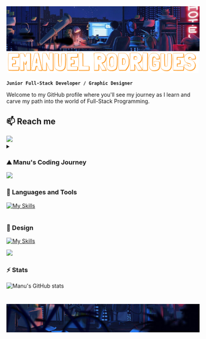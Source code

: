 <div style="text-align: center;">
    <img src="Resources/top.jpg">
    <img src="Resources/namehorizontal.png" width="500">
</div>

**`Junior Full-Stack Developer / Graphic Designer`**

Welcome to my GitHub profile where you'll see my journey as I learn and carve my path into the world of Full-Stack Programming.

## 📫 Reach me


<img src="https://user-images.githubusercontent.com/74038190/212284100-561aa473-3905-4a80-b561-0d28506553ee.gif">

<details>
 <summary><h3>⛰️ Manu's Coding Journey</h3></summary>
I began my coding journey in college, as a multimedia student. It was mainly frontend and some ideas of backend, nothing too deep. I was pretty excited, even before starting. However, things took a turn for the worst, and shortly after starting learning, I discovered that coding wasn't for me... at the time. So I moved on to other realms of multimedia and ended up as a Graphic Designer. It fulfilled me for a while but after some time, I've noticed that it wasn't for me either. I love being creative and I don't think I'll ever let go of that part of me... but I wanted more. As I started to realize that I needed a career change, coding started to appear on the back of my mind. You see, I've never truly forgotten it after college, and it somehow became this monster that was too strong for me to defeat. But maybe not this time. Maybe I was ready enough to try again. And so I did. And so I failed. A few months passed. I tried again on my own. And I failed again. This made me think that maybe I should stick to Graphic Design and what I needed was just to fall back in love with it. And that's what I did, but the love didn't last long. At this point, I was really tired, like you must be from reading this. I promise the end is near. I've decided I needed a proper change, this time for real, not like the times before where it was just me in front of my computer. In reality, coding was still on my mind. I always had this idea that programmers owned the world and the array of things they could do blew my mind. And I wanted that. Since I couldn't do it alone, I took a friend's suggestion and did a coding boot camp. It was hard, incredibly fast-paced but fun as hell. They say "third time's a charm" and... this time was. I finally felt I was on to something, and even though this journey was, is, and will continue to be hard, I don't see myself doing anything else. So welcome to my GitHub profile and my journey into a Full-Stack Developer!!!
</details>

<img src="https://user-images.githubusercontent.com/74038190/212284115-f47cd8ff-2ffb-4b04-b5bf-4d1c14c0247f.gif">

### 🧰 Languages and Tools

[![My Skills](https://skillicons.dev/icons?i=java,js,html,css,spring,nodejs,jquery,bootstrap,mysql,git,maven,postman,idea,vscode&theme=light)](https://skillicons.dev)

#

### 🎨 Design

[![My Skills](https://skillicons.dev/icons?i=ai,ps,sketchup,figma&theme=light)](https://skillicons.dev)

<img src="https://user-images.githubusercontent.com/74038190/212284100-561aa473-3905-4a80-b561-0d28506553ee.gif">

### ⚡️ Stats

![Manu's GitHub stats](https://github-readme-stats.vercel.app/api?username=manuvils&show_icons=true&theme=github_dark)

#

<img src="Resources/down.jpg">
